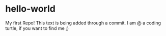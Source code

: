# hello-world
My first Repo!
This text is being added through a commit. I am @ a coding turtle, if you want to find me ;)
